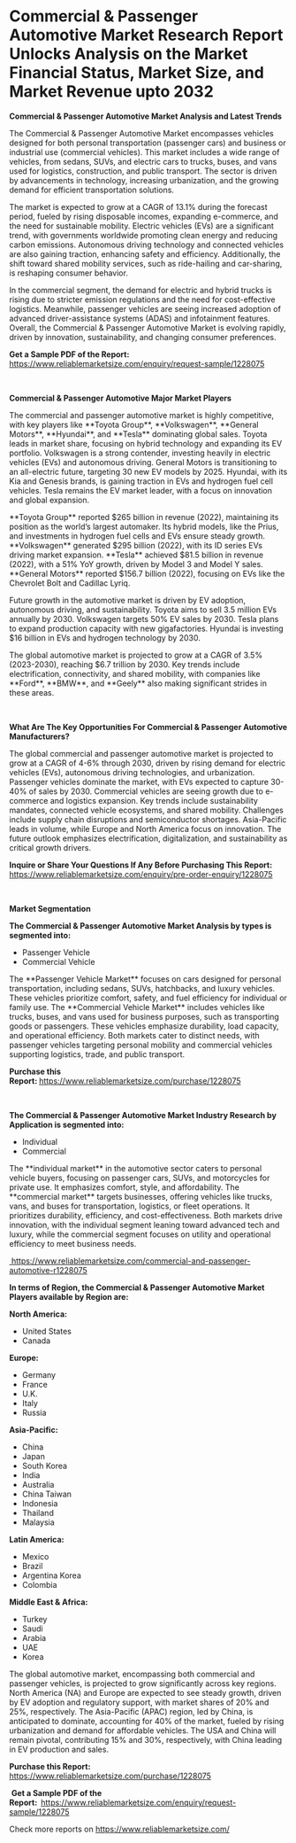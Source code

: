 <p><h1>Commercial & Passenger Automotive Market Research Report Unlocks Analysis on the Market Financial Status, Market Size, and Market Revenue upto 2032</h1></p><p><strong>Commercial & Passenger Automotive Market Analysis and Latest Trends</strong></p>
<p><p>The Commercial & Passenger Automotive Market encompasses vehicles designed for both personal transportation (passenger cars) and business or industrial use (commercial vehicles). This market includes a wide range of vehicles, from sedans, SUVs, and electric cars to trucks, buses, and vans used for logistics, construction, and public transport. The sector is driven by advancements in technology, increasing urbanization, and the growing demand for efficient transportation solutions.</p><p>The market is expected to grow at a CAGR of 13.1% during the forecast period, fueled by rising disposable incomes, expanding e-commerce, and the need for sustainable mobility. Electric vehicles (EVs) are a significant trend, with governments worldwide promoting clean energy and reducing carbon emissions. Autonomous driving technology and connected vehicles are also gaining traction, enhancing safety and efficiency. Additionally, the shift toward shared mobility services, such as ride-hailing and car-sharing, is reshaping consumer behavior.</p><p>In the commercial segment, the demand for electric and hybrid trucks is rising due to stricter emission regulations and the need for cost-effective logistics. Meanwhile, passenger vehicles are seeing increased adoption of advanced driver-assistance systems (ADAS) and infotainment features. Overall, the Commercial & Passenger Automotive Market is evolving rapidly, driven by innovation, sustainability, and changing consumer preferences.</p></p>
<p><strong>Get a Sample PDF of the Report:&nbsp;</strong> <a href="https://www.reliablemarketsize.com/enquiry/request-sample/1228075?utm_campaign=1929&utm_medium=2&utm_source=Github&utm_content=ia&utm_term=23012025&utm_id=commercial-passenger-automotive">https://www.reliablemarketsize.com/enquiry/request-sample/1228075</a></p>
<p>&nbsp;</p>
<p><strong>Commercial & Passenger Automotive Major Market Players</strong></p>
<p><p>The commercial and passenger automotive market is highly competitive, with key players like **Toyota Group**, **Volkswagen**, **General Motors**, **Hyundai**, and **Tesla** dominating global sales. Toyota leads in market share, focusing on hybrid technology and expanding its EV portfolio. Volkswagen is a strong contender, investing heavily in electric vehicles (EVs) and autonomous driving. General Motors is transitioning to an all-electric future, targeting 30 new EV models by 2025. Hyundai, with its Kia and Genesis brands, is gaining traction in EVs and hydrogen fuel cell vehicles. Tesla remains the EV market leader, with a focus on innovation and global expansion.</p><p>**Toyota Group** reported $265 billion in revenue (2022), maintaining its position as the world’s largest automaker. Its hybrid models, like the Prius, and investments in hydrogen fuel cells and EVs ensure steady growth. **Volkswagen** generated $295 billion (2022), with its ID series EVs driving market expansion. **Tesla** achieved $81.5 billion in revenue (2022), with a 51% YoY growth, driven by Model 3 and Model Y sales. **General Motors** reported $156.7 billion (2022), focusing on EVs like the Chevrolet Bolt and Cadillac Lyriq.</p><p>Future growth in the automotive market is driven by EV adoption, autonomous driving, and sustainability. Toyota aims to sell 3.5 million EVs annually by 2030. Volkswagen targets 50% EV sales by 2030. Tesla plans to expand production capacity with new gigafactories. Hyundai is investing $16 billion in EVs and hydrogen technology by 2030.</p><p>The global automotive market is projected to grow at a CAGR of 3.5% (2023-2030), reaching $6.7 trillion by 2030. Key trends include electrification, connectivity, and shared mobility, with companies like **Ford**, **BMW**, and **Geely** also making significant strides in these areas.</p></p>
<p>&nbsp;</p>
<p><strong>What Are The Key Opportunities For Commercial & Passenger Automotive Manufacturers?</strong></p>
<p><p>The global commercial and passenger automotive market is projected to grow at a CAGR of 4-6% through 2030, driven by rising demand for electric vehicles (EVs), autonomous driving technologies, and urbanization. Passenger vehicles dominate the market, with EVs expected to capture 30-40% of sales by 2030. Commercial vehicles are seeing growth due to e-commerce and logistics expansion. Key trends include sustainability mandates, connected vehicle ecosystems, and shared mobility. Challenges include supply chain disruptions and semiconductor shortages. Asia-Pacific leads in volume, while Europe and North America focus on innovation. The future outlook emphasizes electrification, digitalization, and sustainability as critical growth drivers.</p></p>
<p><strong>Inquire or Share Your Questions If Any Before Purchasing This Report:</strong> <a href="https://www.reliablemarketsize.com/enquiry/pre-order-enquiry/1228075?utm_campaign=1929&utm_medium=2&utm_source=Github&utm_content=ia&utm_term=23012025&utm_id=commercial-passenger-automotive">https://www.reliablemarketsize.com/enquiry/pre-order-enquiry/1228075</a></p>
<p>&nbsp;</p>
<p><strong>Market Segmentation</strong></p>
<p><strong>The Commercial & Passenger Automotive Market Analysis by types is segmented into:</strong></p>
<p><ul><li>Passenger Vehicle</li><li>Commercial Vehicle</li></ul></p>
<p><p>The **Passenger Vehicle Market** focuses on cars designed for personal transportation, including sedans, SUVs, hatchbacks, and luxury vehicles. These vehicles prioritize comfort, safety, and fuel efficiency for individual or family use. The **Commercial Vehicle Market** includes vehicles like trucks, buses, and vans used for business purposes, such as transporting goods or passengers. These vehicles emphasize durability, load capacity, and operational efficiency. Both markets cater to distinct needs, with passenger vehicles targeting personal mobility and commercial vehicles supporting logistics, trade, and public transport.</p></p>
<p><strong>Purchase this Report:&nbsp;</strong><a href="https://www.reliablemarketsize.com/purchase/1228075?utm_campaign=1929&utm_medium=2&utm_source=Github&utm_content=ia&utm_term=23012025&utm_id=commercial-passenger-automotive">https://www.reliablemarketsize.com/purchase/1228075</a></p>
<p>&nbsp;</p>
<p><strong>The Commercial & Passenger Automotive Market Industry Research by Application is segmented into:</strong></p>
<p><ul><li>Individual</li><li>Commercial</li></ul></p>
<p><p>The **individual market** in the automotive sector caters to personal vehicle buyers, focusing on passenger cars, SUVs, and motorcycles for private use. It emphasizes comfort, style, and affordability. The **commercial market** targets businesses, offering vehicles like trucks, vans, and buses for transportation, logistics, or fleet operations. It prioritizes durability, efficiency, and cost-effectiveness. Both markets drive innovation, with the individual segment leaning toward advanced tech and luxury, while the commercial segment focuses on utility and operational efficiency to meet business needs.</p></p>
<p><a href="https://www.reliablemarketsize.com/commercial-and-passenger-automotive-r1228075?utm_campaign=1929&utm_medium=2&utm_source=Github&utm_content=ia&utm_term=23012025&utm_id=commercial-passenger-automotive">&nbsp;https://www.reliablemarketsize.com/commercial-and-passenger-automotive-r1228075</a></p>
<p><strong>In terms of Region, the Commercial & Passenger Automotive Market Players available by Region are:</strong></p>
<p>
    <p> <strong> North America: </strong>
        <ul>
            <li>United States</li>
            <li>Canada</li>
        </ul>
        </p> 
    <p> <strong> Europe: </strong>
        <ul>
            <li>Germany</li>
            <li>France</li>
            <li>U.K.</li>
            <li>Italy</li>
            <li>Russia</li>
        </ul>
        </p> 
    <p> <strong> Asia-Pacific: </strong>
        <ul>
            <li>China</li>
            <li>Japan</li>
            <li>South Korea</li>
            <li>India</li>
            <li>Australia</li>
            <li>China Taiwan</li>
            <li>Indonesia</li>
            <li>Thailand</li>
            <li>Malaysia</li>
        </ul>
        </p> 
    <p> <strong> Latin America: </strong>
        <ul>
            <li>Mexico</li>
            <li>Brazil</li>
            <li>Argentina Korea</li>
            <li>Colombia</li>
        </ul>
        </p> 
    <p> <strong> Middle East & Africa: </strong>
        <ul>
            <li>Turkey</li>
            <li>Saudi</li>
            <li>Arabia</li>
            <li>UAE</li>
            <li>Korea</li>
        </ul>
    </p>
    </p>
<p><p>The global automotive market, encompassing both commercial and passenger vehicles, is projected to grow significantly across key regions. North America (NA) and Europe are expected to see steady growth, driven by EV adoption and regulatory support, with market shares of 20% and 25%, respectively. The Asia-Pacific (APAC) region, led by China, is anticipated to dominate, accounting for 40% of the market, fueled by rising urbanization and demand for affordable vehicles. The USA and China will remain pivotal, contributing 15% and 30%, respectively, with China leading in EV production and sales.</p></p>
<p><strong>Purchase this Report: </strong><a href="https://www.reliablemarketsize.com/purchase/1228075?utm_campaign=1929&utm_medium=2&utm_source=Github&utm_content=ia&utm_term=23012025&utm_id=commercial-passenger-automotive">https://www.reliablemarketsize.com/purchase/1228075</a></p>
<p>&nbsp;<strong>Get a Sample PDF of the Report:&nbsp;&nbsp;</strong><a href="https://www.reliablemarketsize.com/enquiry/request-sample/1228075?utm_campaign=1929&utm_medium=2&utm_source=Github&utm_content=ia&utm_term=23012025&utm_id=commercial-passenger-automotive">https://www.reliablemarketsize.com/enquiry/request-sample/1228075</a></p>
<p><strong></strong></p>
<p>Check more reports on <a href="https://www.reliablemarketsize.com/?utm_campaign=1929&utm_medium=2&utm_source=Github&utm_content=ia&utm_term=23012025&utm_id=commercial-passenger-automotive">https://www.reliablemarketsize.com/</a></p>